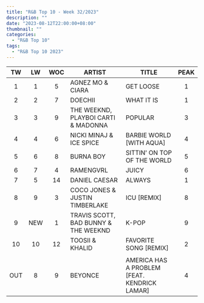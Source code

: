 ```yaml
---
title: "R&B Top 10 - Week 32/2023"
description: ""
date: "2023-08-12T22:00:00+08:00"
thumbnail: ""
categories:
  - "R&B Top 10"
tags:
  - "R&B Top 10 2023"
---
```

<!--more-->
|TW|LW|WOC|ARTIST|TITLE|PEAK|
|:---:|:---:|:---:|---|---|:---:|
|1|1|5|AGNEZ MO & CIARA|GET LOOSE|1|
|2|2|7|DOECHII|WHAT IT IS|1|
|3|3|9|THE WEEKND, PLAYBOI CARTI & MADONNA|POPULAR|3|
|4|4|6|NICKI MINAJ & ICE SPICE|BARBIE WORLD [WITH AQUA]|4|
|5|6|8|BURNA BOY|SITTIN' ON TOP OF THE WORLD|5|
|6|7|4|RAMENGVRL|JUICY|6|
|7|5|14|DANIEL CAESAR|ALWAYS|1|
|8|9|3|COCO JONES & JUSTIN TIMBERLAKE|ICU [REMIX]|8|
|9|NEW|1|TRAVIS SCOTT, BAD BUNNY & THE WEEKND|K-POP|9|
|10|10|12|TOOSII & KHALID|FAVORITE SONG [REMIX]|2|
| | | | | | |
|OUT|8|9|BEYONCE|AMERICA HAS A PROBLEM [FEAT. KENDRICK LAMAR]|4|